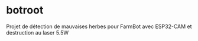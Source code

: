 # botroot
Projet de détection de mauvaises herbes pour FarmBot avec ESP32-CAM et destruction au laser 5.5W
